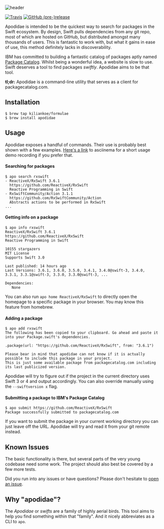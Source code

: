 ![header](https://user-images.githubusercontent.com/2625584/28693159-c1ae88fa-7323-11e7-8ce3-1980fdf2a925.png)


[![Travis](https://img.shields.io/travis/kiliankoe/apodidae.svg?style=flat-square)](https://travis-ci.org/kiliankoe/apodidae/)
[![GitHub (pre-)release](https://img.shields.io/github/release/kiliankoe/apodidae/all.svg?style=flat-square)]()

Apodidae is intended to be the quickest way to search for packages in the Swift ecosystem. By design, Swift pulls dependencies from any git repo, most of which are hosted on GitHub, but distributed amongst many thousands of users. This is fantastic to work with, but what it gains in ease of use, this method definitely lacks in discoverability.

IBM has committed to building a fantastic catalog of packages aptly named [Package Catalog](https://packagecatalog.com). Whilst being a wonderful idea, a website is slow to use. Swift deserves a tool to find packages *swiftly*. Apodidae aims to be that tool.

**tl;dr:** Apodidae is a command-line utility that serves as a client for packagecatalog.com.



## Installation

```
$ brew tap kiliankoe/formulae
$ brew install apodidae
```



## Usage

Apodidae exposes a handful of commands. Their use is probably best shown with a few examples. [Here's a link](https://asciinema.org/a/130908) to asciinema for a short usage demo recording if you prefer that.

#### Searching for packages

```
$ apo search rxswift
- ReactiveX/RxSwift 3.6.1
  https://github.com/ReactiveX/RxSwift
  Reactive Programming in Swift
- RxSwiftCommunity/Action 3.1.1
  https://github.com/RxSwiftCommunity/Action
  Abstracts actions to be performed in RxSwift
...
```

#### Getting info on a package

```
$ apo info rxswift
ReactiveX/RxSwift 3.6.1
https://github.com/ReactiveX/RxSwift
Reactive Programming in Swift

10155 stargazers
MIT License
Supports Swift 3.0

Last published: 14 hours ago
Last Versions: 3.6.1, 3.6.0, 3.5.0, 3.4.1, 3.4.0@swift-3, 3.4.0, 3.3.1, 3.3.1@swift-3, 3.3.0, 3.3.0@swift-3, ...

Dependencies:
   None
```

You can also run `apo home ReactiveX/RxSwift` to directly open the homepage to a specific package in your browser. You may know this feature from homebrew.

#### Adding a package

```
$ apo add rxswift
The following has been copied to your clipboard. Go ahead and paste it into your Package.swift's dependencies.

.package(url: "https://github.com/ReactiveX/RxSwift", from: "3.6.1")

Please bear in mind that apodidae can not know if it is actually possible to include this package in your project.
This is just some available package from packagecatalog.com including its last publicized version.
```

Apodidae will try to figure out if the project in the current directory uses Swift 3 or 4 and output accordingly. You can also override manually using the `--swiftversion x` flag.

#### Submitting a package to IBM's Package Catalog

```
$ apo submit https://github.com/ReactiveX/RxSwift
Package successfully submitted to packagecatalog.com
```

If you want to submit the package in your current working directory you can just leave off the URL. Apodidae will try and read it from your git remote instead.



## Known Issues

The basic functionality is there, but several parts of the very young codebase need some work. The project should also best be covered by a few more tests.

Did you run into any issues or have questions? Please don't hesitate to [open an issue](https://github.com/kiliankoe/apodidae/issues/new).



## Why "apodidae"?

The *Apodidae* or *swifts* are a family of highly aerial birds. This tool aims to help you find something within that "family". And it nicely abbreviates as a CLI to `apo`.

